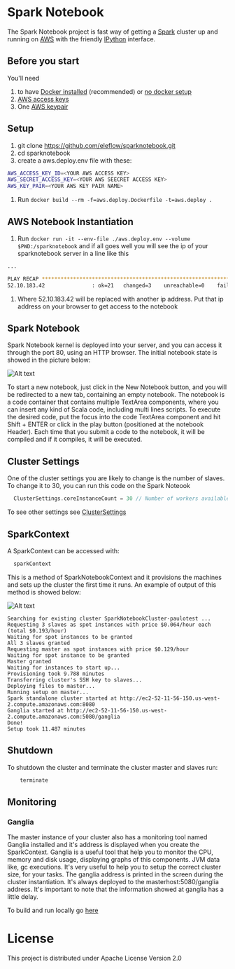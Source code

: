 # Spark Notebook

The Spark Notebook project is fast way of getting a [Spark](http://spark.apache.org/) cluster up and running on [AWS](http://aws.amazon.com) with the friendly [IPython](http://ipython.org) interface.

## Before you start
You'll need 

1. to have [Docker installed](https://docs.docker.com/installation/) (recommended) or [no docker setup](nodocker.md)
1. [AWS access keys](http://aws.amazon.com/developers/access-keys) 
1. One [AWS keypair](http://docs.aws.amazon.com/AWSEC2/latest/UserGuide/ec2-key-pairs.html#having-ec2-create-your-key-pair)

 
## Setup
1. git clone https://github.com/eleflow/sparknotebook.git
1. cd sparknotebook
1. create a aws.deploy.env file with these:

  ```sh
  AWS_ACCESS_KEY_ID=<YOUR AWS ACCESS KEY>
  AWS_SECRET_ACCESS_KEY=<YOUR AWS SEECRET ACCESS KEY>
  AWS_KEY_PAIR=<YOUR AWS KEY PAIR NAME>
  ```
1. Run `docker build --rm -f=aws.deploy.Dockerfile -t=aws.deploy .`

## AWS Notebook Instantiation  

1. Run `docker run -it --env-file ./aws.deploy.env --volume $PWD:/sparknotebook` and if all goes well you will see the ip of your sparknotebook server in a line like this
  ```sh 
  ...

  PLAY RECAP ******************************************************************** 
  52.10.183.42               : ok=21   changed=3    unreachable=0    failed=0   
  ```
1. Where 52.10.183.42 will be replaced with another ip address. Put that ip address on your browser to get access to the notebook

## Spark Notebook

Spark Notebook kernel is deployed into your server, and you can access it through the port 80, using an HTTP browser.
The initial notebook state is showed in the picture below:

![Alt text](/../images/images/EmptyNotebook.png?raw=true "Initial state of a Spark Notebook")

To start a new notebook, just click in the New Notebook button, and you will be redirected to a new tab, containing an empty notebook.
The notebook is a code container that contains multiple TextArea components, where you can insert any kind of Scala code, including multi lines scripts. To execute the desired code, put the focus into the code TextArea component and hit Shift + ENTER or click in the play button (positioned at the notebook Header). Each time that you submit a code to the notebook, it will be compiled and if it compiles, it will be executed.

## Cluster Settings

One of the cluster settings you are likely to change is the number of slaves. To change it to 30, you can run this code on the Spark Noteook
```scala
  ClusterSettings.coreInstanceCount = 30 // Number of workers available in your cluster - default to 3
```
To see other settings see  [ClusterSettings](src/main/scala/eleflow/sparknotebook/SparkNotebookContext.scala)
## SparkContext
A SparkContext can be accessed with:
```scala
  sparkContext
```
This is a method of SparkNotebookContext and it provisions the machines and sets up the cluster the first time it runs. An example of output of this method is showed below:

![Alt text](/../images/images/ClusterInstantiation.pnt?raw=true "Sample output of a cluster instantiation")
```
Searching for existing cluster SparkNotebookCluster-paulotest ...
Requesting 3 slaves as spot instances with price $0.064/hour each (total $0.193/hour)
Waiting for spot instances to be granted
All 3 slaves granted
Requesting master as spot instances with price $0.129/hour
Waiting for spot instance to be granted
Master granted
Waiting for instances to start up...
Provisioning took 9.788 minutes
Transferring cluster's SSH key to slaves...
Deploying files to master... 
Running setup on master... 
Spark standalone cluster started at http://ec2-52-11-56-150.us-west-2.compute.amazonaws.com:8080
Ganglia started at http://ec2-52-11-56-150.us-west-2.compute.amazonaws.com:5080/ganglia
Done!
Setup took 11.487 minutes
```

## Shutdown

To shutdown the cluster and terminate the cluster master and slaves run:
```scala
    terminate
```

## Monitoring
### Ganglia

The master instance of your cluster also has a monitoring tool named Ganglia installed and it's address is displayed when you create the SparkContext.
Ganglia is a useful tool that help you to monitor the CPU, memory and disk usage, displaying graphs of this components. JVM data like, gc executions. It's very useful to help you to setup the correct cluster size, for your tasks.
The ganglia address is printed in the screen during the cluster instantiation. It's always deployed to the masterhost:5080/ganglia address.
It's important to note that the information showed at ganglia has a little delay.


To build and run locally go [here](buildlocal.md)

# License

This project is distributed under Apache License Version 2.0

